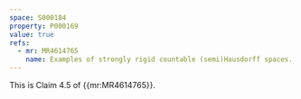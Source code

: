 ```yaml
---
space: S000184
property: P000169
value: true
refs:
  - mr: MR4614765
    name: Examples of strongly rigid countable (semi)Hausdorff spaces.
---
```


This is Claim 4.5 of {{mr:MR4614765}}.

